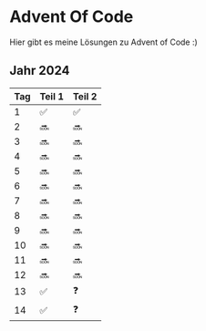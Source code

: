 # Advent Of Code

Hier gibt es meine Lösungen zu Advent of Code :)

## Jahr 2024

| Tag | Teil 1 | Teil 2| 
|-|-|-| 
|1|✅|✅|
|2|🔜|🔜|
|3|🔜|🔜|
|4|🔜|🔜|
|5|🔜|🔜|
|6|🔜|🔜|
|7|🔜|🔜|
|8|🔜|🔜|
|9|🔜|🔜|
|10|🔜|🔜|
|11|🔜|🔜|
|12|🔜|🔜|
|13|✅|❓|
|14|✅|❓|


